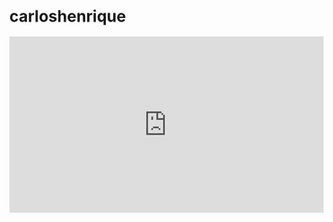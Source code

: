 # carloshenrique
<iframe width="560" height="315" src="https://www.youtube.com/embed/g9FAtURumsI?si=SrShExR_fVsDQLsr" title="YouTube video player" frameborder="0" allow="accelerometer; autoplay; clipboard-write; encrypted-media; gyroscope; picture-in-picture; web-share" referrerpolicy="strict-origin-when-cross-origin" allowfullscreen></iframe>
